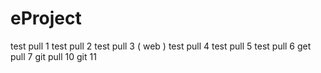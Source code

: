 # eProject
test pull 1
test pull 2
test pull 3 ( web )
test pull 4
test pull 5
test pull 6
get pull 7
git pull 10
git 11